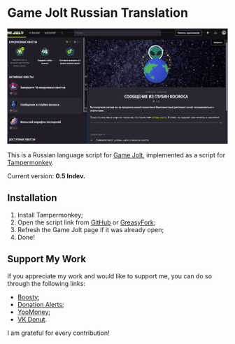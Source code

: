 # Game Jolt Russian Translation

<center>
    <img title="Translation overview" alt="Translation overview" src="https://github.com/RushanM/GameJolt-Russian-Translation/blob/main/cover.png?raw=true">
</center>

This is a Russian language script for [Game Jolt](https://gamejolt.com/), implemented as a script for [Tampermonkey](https://github.com/Tampermonkey/tampermonkey).

Current version: **0.5 Indev.**

## Installation

1. Install Tampermonkey;
2. Open the script link from [GitHub](https://github.com/RushanM/GameJolt-Russian-Translation/raw/main/%D0%A0%D1%83%D1%81%D0%B8%D1%84%D0%B8%D0%BA%D0%B0%D1%82%D0%BE%D1%80%20Game%20Jolt.user.js) or [GreasyFork](https://greasyfork.org/ru/scripts/496844-game-jolt-russian-translation);
3. Refresh the Game Jolt page if it was already open;
4. Done!

## Support My Work

If you appreciate my work and would like to support me, you can do so through the following links:

* [Boosty](https://boosty.to/rushanm);
* [Donation Alerts](https://www.donationalerts.com/r/deflecta);
* [YooMoney](https://yoomoney.ru/to/410015215253910);
* [VK Donut](https://vk.com/deflcomm?w=donut_payment-71906125&levelId=106).

I am grateful for every contribution!
